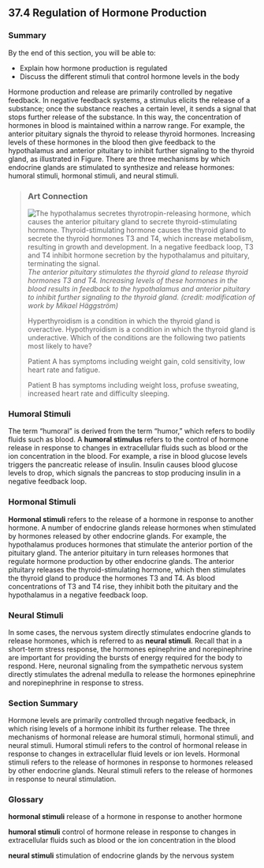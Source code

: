 ##  37.4 Regulation of Hormone Production 

### Summary

By the end of this section, you will be able to: 

  - Explain how hormone production is regulated
  - Discuss the different stimuli that control hormone levels in the body

Hormone production and release are primarily controlled by negative feedback. In negative feedback systems, a stimulus elicits the release of a substance; once the substance reaches a certain level, it sends a signal that stops further release of the substance. In this way, the concentration of hormones in blood is maintained within a narrow range. For example, the anterior pituitary signals the thyroid to release thyroid hormones. Increasing levels of these hormones in the blood then give feedback to the hypothalamus and anterior pituitary to inhibit further signaling to the thyroid gland, as illustrated in Figure. There are three mechanisms by which endocrine glands are stimulated to synthesize and release hormones: humoral stimuli, hormonal stimuli, and neural stimuli.

> ### Art Connection
> 
> ![The hypothalamus secretes thyrotropin-releasing hormone, which causes the anterior pituitary gland to secrete thyroid-stimulating hormone. Thyroid-stimulating hormone causes the thyroid gland to secrete the thyroid hormones T3 and T4, which increase metabolism, resulting in growth and development. In a negative feedback loop, T3 and T4 inhibit hormone secretion by the hypothalamus and pituitary, terminating the signal.][1] _The anterior pituitary stimulates the thyroid gland to release thyroid hormones T3 and T4. Increasing levels of these hormones in the blood results in feedback to the hypothalamus and anterior pituitary to inhibit further signaling to the thyroid gland. (credit: modification of work by Mikael Häggström)_
> 
> Hyperthyroidism is a condition in which the thyroid gland is overactive. Hypothyroidism is a condition in which the thyroid gland is underactive. Which of the conditions are the following two patients most likely to have?
> 
> Patient A has symptoms including weight gain, cold sensitivity, low heart rate and fatigue.
> 
> Patient B has symptoms including weight loss, profuse sweating, increased heart rate and difficulty sleeping.

### Humoral Stimuli

The term “humoral” is derived from the term “humor,” which refers to bodily fluids such as blood. A **humoral stimulus** refers to the control of hormone release in response to changes in extracellular fluids such as blood or the ion concentration in the blood. For example, a rise in blood glucose levels triggers the pancreatic release of insulin. Insulin causes blood glucose levels to drop, which signals the pancreas to stop producing insulin in a negative feedback loop.

### Hormonal Stimuli

**Hormonal stimuli** refers to the release of a hormone in response to another hormone. A number of endocrine glands release hormones when stimulated by hormones released by other endocrine glands. For example, the hypothalamus produces hormones that stimulate the anterior portion of the pituitary gland. The anterior pituitary in turn releases hormones that regulate hormone production by other endocrine glands. The anterior pituitary releases the thyroid-stimulating hormone, which then stimulates the thyroid gland to produce the hormones T3 and T4. As blood concentrations of T3 and T4 rise, they inhibit both the pituitary and the hypothalamus in a negative feedback loop.

### Neural Stimuli

In some cases, the nervous system directly stimulates endocrine glands to release hormones, which is referred to as **neural stimuli**. Recall that in a short-term stress response, the hormones epinephrine and norepinephrine are important for providing the bursts of energy required for the body to respond. Here, neuronal signaling from the sympathetic nervous system directly stimulates the adrenal medulla to release the hormones epinephrine and norepinephrine in response to stress.

### Section Summary

Hormone levels are primarily controlled through negative feedback, in which rising levels of a hormone inhibit its further release. The three mechanisms of hormonal release are humoral stimuli, hormonal stimuli, and neural stimuli. Humoral stimuli refers to the control of hormonal release in response to changes in extracellular fluid levels or ion levels. Hormonal stimuli refers to the release of hormones in response to hormones released by other endocrine glands. Neural stimuli refers to the release of hormones in response to neural stimulation.

### Glossary

**hormonal stimuli** release of a hormone in response to another hormone

**humoral stimuli** control of hormone release in response to changes in extracellular fluids such as blood or the ion concentration in the blood

**neural stimuli** stimulation of endocrine glands by the nervous system

   [1]: https://cnx.org/resources/574107daaac72faebf16f0f3b53297f929af9815/Figure_37_04_01.png


